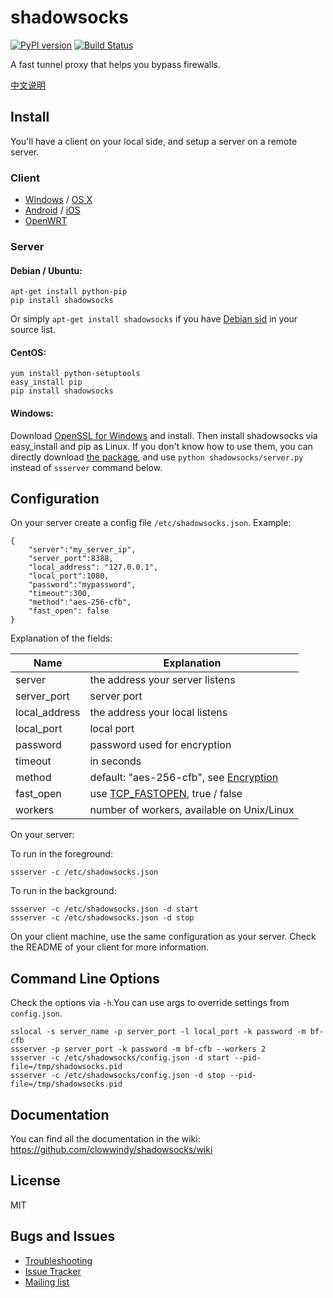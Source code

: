 shadowsocks
===========

[![PyPI version]][PyPI] [![Build Status]][Travis CI] 

A fast tunnel proxy that helps you bypass firewalls.

[中文说明][Chinese Readme]

Install
-------

You'll have a client on your local side, and setup a server on a
remote server.

### Client

* [Windows] / [OS X]
* [Android] / [iOS]
* [OpenWRT]

### Server

#### Debian / Ubuntu:

    apt-get install python-pip
    pip install shadowsocks

Or simply `apt-get install shadowsocks` if you have [Debian sid] in your
source list.

#### CentOS:

    yum install python-setuptools
    easy_install pip
    pip install shadowsocks

#### Windows:

Download [OpenSSL for Windows] and install. Then install shadowsocks via
easy_install and pip as Linux. If you don't know how to use them, you can
directly download [the package], and use `python shadowsocks/server.py`
instead of `ssserver` command below.

Configuration
-------------

On your server create a config file `/etc/shadowsocks.json`.
Example:

    {
        "server":"my_server_ip",
        "server_port":8388,
        "local_address": "127.0.0.1",
        "local_port":1080,
        "password":"mypassword",
        "timeout":300,
        "method":"aes-256-cfb",
        "fast_open": false
    }

Explanation of the fields:

| Name          | Explanation                                     |
| ------------- | ----------------------------------------------- |
| server        | the address your server listens                 |
| server_port   | server port                                     |
| local_address | the address your local listens                  |
| local_port    | local port                                      |
| password      | password used for encryption                    |
| timeout       | in seconds                                      |
| method        | default: "aes-256-cfb", see [Encryption]        |
| fast_open     | use [TCP_FASTOPEN], true / false                |
| workers       | number of workers, available on Unix/Linux      |

On your server:

To run in the foreground:

    ssserver -c /etc/shadowsocks.json

To run in the background:

    ssserver -c /etc/shadowsocks.json -d start
    ssserver -c /etc/shadowsocks.json -d stop

On your client machine, use the same configuration as your server. Check the
README of your client for more information.

Command Line Options
--------------------

Check the options via `-h`.You can use args to override settings from
`config.json`.

    sslocal -s server_name -p server_port -l local_port -k password -m bf-cfb
    ssserver -p server_port -k password -m bf-cfb --workers 2
    ssserver -c /etc/shadowsocks/config.json -d start --pid-file=/tmp/shadowsocks.pid
    ssserver -c /etc/shadowsocks/config.json -d stop --pid-file=/tmp/shadowsocks.pid

Documentation
-------------

You can find all the documentation in the wiki:
https://github.com/clowwindy/shadowsocks/wiki

License
-------
MIT

Bugs and Issues
----------------

* [Troubleshooting]
* [Issue Tracker]
* [Mailing list]


[Android]:           https://github.com/clowwindy/shadowsocks/wiki/Ports-and-Clients#android
[Build Status]:      https://img.shields.io/travis/clowwindy/shadowsocks/master.svg?style=flat
[Chinese Readme]:    https://github.com/clowwindy/shadowsocks/wiki/Shadowsocks-%E4%BD%BF%E7%94%A8%E8%AF%B4%E6%98%8E
[Debian sid]:        https://packages.debian.org/unstable/python/shadowsocks
[the package]:       https://pypi.python.org/pypi/shadowsocks
[Encryption]:        https://github.com/clowwindy/shadowsocks/wiki/Encryption
[iOS]:               https://github.com/shadowsocks/shadowsocks-iOS/wiki/Help
[Issue Tracker]:     https://github.com/clowwindy/shadowsocks/issues?state=open
[Mailing list]:      http://groups.google.com/group/shadowsocks
[OpenSSL for Windows]: http://slproweb.com/products/Win32OpenSSL.html
[OpenWRT]:           https://github.com/clowwindy/shadowsocks/wiki/Ports-and-Clients#openwrt
[OS X]:              https://github.com/shadowsocks/shadowsocks-iOS/wiki/Shadowsocks-for-OSX-Help
[PyPI]:              https://pypi.python.org/pypi/shadowsocks
[PyPI version]:      https://img.shields.io/pypi/v/shadowsocks.svg?style=flat
[TCP_FASTOPEN]:      https://github.com/clowwindy/shadowsocks/wiki/TCP-Fast-Open
[Travis CI]:         https://travis-ci.org/clowwindy/shadowsocks
[Troubleshooting]:   https://github.com/clowwindy/shadowsocks/wiki/Troubleshooting
[Windows]:           https://github.com/clowwindy/shadowsocks/wiki/Ports-and-Clients#windows
